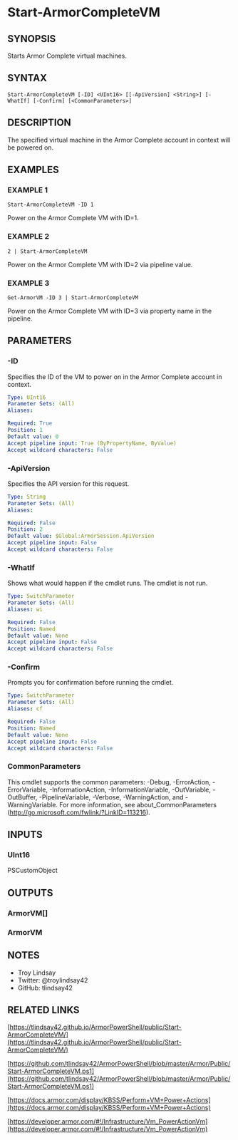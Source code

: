 # Start-ArmorCompleteVM

## SYNOPSIS
Starts Armor Complete virtual machines.

## SYNTAX

```
Start-ArmorCompleteVM [-ID] <UInt16> [[-ApiVersion] <String>] [-WhatIf] [-Confirm] [<CommonParameters>]
```

## DESCRIPTION
The specified virtual machine in the Armor Complete account in context will be
powered on.

## EXAMPLES

### EXAMPLE 1
```
Start-ArmorCompleteVM -ID 1
```

Power on the Armor Complete VM with ID=1.

### EXAMPLE 2
```
2 | Start-ArmorCompleteVM
```

Power on the Armor Complete VM with ID=2 via pipeline value.

### EXAMPLE 3
```
Get-ArmorVM -ID 3 | Start-ArmorCompleteVM
```

Power on the Armor Complete VM with ID=3 via property name in the pipeline.

## PARAMETERS

### -ID
Specifies the ID of the VM to power on in the Armor Complete account in
context.

```yaml
Type: UInt16
Parameter Sets: (All)
Aliases:

Required: True
Position: 1
Default value: 0
Accept pipeline input: True (ByPropertyName, ByValue)
Accept wildcard characters: False
```

### -ApiVersion
Specifies the API version for this request.

```yaml
Type: String
Parameter Sets: (All)
Aliases:

Required: False
Position: 2
Default value: $Global:ArmorSession.ApiVersion
Accept pipeline input: False
Accept wildcard characters: False
```

### -WhatIf
Shows what would happen if the cmdlet runs.
The cmdlet is not run.

```yaml
Type: SwitchParameter
Parameter Sets: (All)
Aliases: wi

Required: False
Position: Named
Default value: None
Accept pipeline input: False
Accept wildcard characters: False
```

### -Confirm
Prompts you for confirmation before running the cmdlet.

```yaml
Type: SwitchParameter
Parameter Sets: (All)
Aliases: cf

Required: False
Position: Named
Default value: None
Accept pipeline input: False
Accept wildcard characters: False
```

### CommonParameters
This cmdlet supports the common parameters: -Debug, -ErrorAction, -ErrorVariable, -InformationAction, -InformationVariable, -OutVariable, -OutBuffer, -PipelineVariable, -Verbose, -WarningAction, and -WarningVariable.
For more information, see about_CommonParameters (http://go.microsoft.com/fwlink/?LinkID=113216).

## INPUTS

### UInt16

PSCustomObject

## OUTPUTS

### ArmorVM[]

### ArmorVM

## NOTES
- Troy Lindsay
- Twitter: @troylindsay42
- GitHub: tlindsay42

## RELATED LINKS

[https://tlindsay42.github.io/ArmorPowerShell/public/Start-ArmorCompleteVM/](https://tlindsay42.github.io/ArmorPowerShell/public/Start-ArmorCompleteVM/)

[https://github.com/tlindsay42/ArmorPowerShell/blob/master/Armor/Public/Start-ArmorCompleteVM.ps1](https://github.com/tlindsay42/ArmorPowerShell/blob/master/Armor/Public/Start-ArmorCompleteVM.ps1)

[https://docs.armor.com/display/KBSS/Perform+VM+Power+Actions](https://docs.armor.com/display/KBSS/Perform+VM+Power+Actions)

[https://developer.armor.com/#!/Infrastructure/Vm_PowerActionVm](https://developer.armor.com/#!/Infrastructure/Vm_PowerActionVm)

